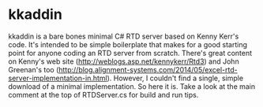 # kkaddin
kkaddin is a bare bones minimal C# RTD server based on Kenny Kerr's code. It's intended to be simple boilerplate that makes for a good starting point for anyone coding an RTD server from scratch. There's great content on Kenny's web site (http://weblogs.asp.net/kennykerr/Rtd3) and John Greenan's too (http://blog.alignment-systems.com/2014/05/excel-rtd-server-implementation-in.html). However, I couldn't find a single, simple download of a minimal implementation. So here it is. Take a look at the main comment at the top of RTDServer.cs for build and run tips.
